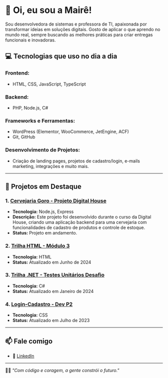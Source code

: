 # 👋 Oi, eu sou a Mairê!

Sou desenvolvedora de sistemas e professora de TI, apaixonada por transformar ideias em soluções digitais. Gosto de aplicar o que aprendo no mundo real, sempre buscando as melhores práticas para criar entregas funcionais e inovadoras.

## 💻 Tecnologias que uso no dia a dia

### **Frontend:**
- HTML, CSS, JavaScript, TypeScript

### **Backend:**
- PHP, Node.js, C#

### **Frameworks e Ferramentas:**
- WordPress (Elementor, WooCommerce, JetEngine, ACF)
- Git, GitHub

### **Desenvolvimento de Projetos:**
- Criação de landing pages, projetos de cadastro/login, e-mails marketing, integrações e muito mais.

---

## 🚀 Projetos em Destaque

### 1. **[Cervejaria Goro - Projeto Digital House](https://github.com/Zer0iUm/cervejaria-goro)**
- **Tecnologia:** Node.js, Express
- **Descrição:** Este projeto foi desenvolvido durante o curso da Digital House, criando uma aplicação backend para uma cervejaria com funcionalidades de cadastro de produtos e controle de estoque.
- **Status:** Projeto em andamento.

### 2. **[Trilha HTML - Módulo 3](https://github.com/maireox/trilha-html-modulo-3)**
- **Tecnologia:** HTML
- **Status:** Atualizado em Junho de 2024

### 3. **[Trilha .NET - Testes Unitários Desafio](https://github.com/maireox/trilha-net-testes-unitarios-desafio)**
- **Tecnologia:** C#
- **Status:** Atualizado em Janeiro de 2024

### 4. **[Login-Cadastro - Dev P2](https://github.com/maireox/Login-Cadastro-Dev-P2)**
- **Tecnologia:** CSS
- **Status:** Atualizado em Julho de 2023

---

## 📫 Fale comigo

- 💼 [LinkedIn](https://www.linkedin.com/in/maire-malheiros-ti/)

---

🧙‍♀️ *"Com código e coragem, a gente constrói o futuro."*

